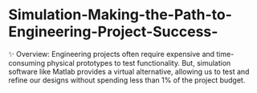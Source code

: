 # Simulation-Making-the-Path-to-Engineering-Project-Success-
✨ Overview: Engineering projects often require expensive and time-consuming physical prototypes to test functionality. But, simulation software like Matlab provides a virtual alternative, allowing us to test and refine our designs without spending less than 1% of the project budget.
